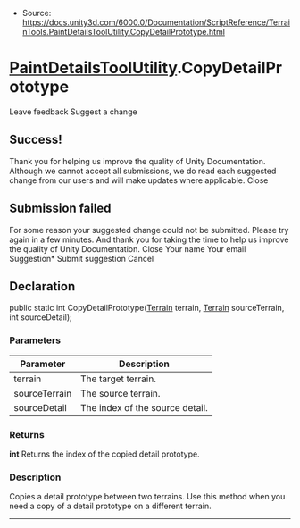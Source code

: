 * Source: https://docs.unity3d.com/6000.0/Documentation/ScriptReference/TerrainTools.PaintDetailsToolUtility.CopyDetailPrototype.html

#  [PaintDetailsToolUtility](https://docs.unity3d.com/6000.0/Documentation/ScriptReference/TerrainTools.PaintDetailsToolUtility.html).CopyDetailPrototype
Leave feedback
Suggest a change
## Success!
Thank you for helping us improve the quality of Unity Documentation. Although we cannot accept all submissions, we do read each suggested change from our users and will make updates where applicable.
Close
## Submission failed
For some reason your suggested change could not be submitted. Please <a>try again</a> in a few minutes. And thank you for taking the time to help us improve the quality of Unity Documentation.
Close
Your name Your email Suggestion* Submit suggestion
Cancel
## Declaration
public static int CopyDetailPrototype([Terrain](https://docs.unity3d.com/6000.0/Documentation/ScriptReference/Terrain.html) terrain, [Terrain](https://docs.unity3d.com/6000.0/Documentation/ScriptReference/Terrain.html) sourceTerrain, int sourceDetail); 
### Parameters
Parameter | Description  
---|---  
terrain | The target terrain.  
sourceTerrain | The source terrain.  
sourceDetail | The index of the source detail.  
### Returns
**int** Returns the index of the copied detail prototype. 
### Description
Copies a detail prototype between two terrains.
Use this method when you need a copy of a detail prototype on a different terrain. 
* * *
